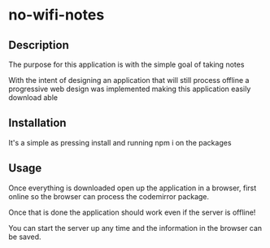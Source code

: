 # no-wifi-notes

## Description
The purpose for this application is with the simple goal of taking notes

With the intent of designing an application that will still process offline a
progressive web design was implemented making this application easily download able

## Installation
It's a simple as pressing install and running npm i on the packages

## Usage
Once everything is downloaded open up the application in a browser, first online so
the browser can process the codemirror package.

Once that is done the application should work even if the server is offline!

You can start the server up any time and the information in the browser can be saved.